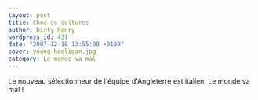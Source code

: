 ```yaml
---
layout: post
title: Choc de cultures
author: Dirty Henry
wordpress_id: 431
date: "2007-12-18 13:55:00 +0100"
cover: young-hooligan.jpg
category: Le monde va mal
---
```


Le nouveau sélectionneur de l'équipe d'Angleterre est italien. Le monde va mal !
